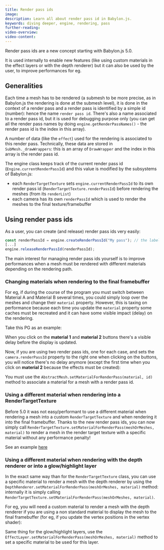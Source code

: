 ```yaml
---
title: Render pass ids
image:
description: Learn all about render pass id in Babylon.js.
keywords: diving deeper, engine, rendering, pass
further-reading:
video-overview:
video-content:
---
```


Render pass ids are a new concept starting with Babylon.js 5.0.

It is used internally to enable new features (like using custom materials in the effect layers or with the depth renderer) but it can also be used by the user, to improve performances for eg.

## Generalities

Each time a mesh has to be rendered (a submesh to be more precise, as in Babylon.js the rendering is done at the submesh level), it is done in the context of a render pass and a render pass is identified by a simple id (number): hence the name `render pass id`. There's also a name associated to a render pass id, but it is used for debugging purpose only (you can get all the render pass names by doing `engine.getRenderPassNames()` - the render pass id is the index in this array).

A number of data (like the `effect`) used for the rendering is associated to this render pass. Technically, these data are stored in `SubMesh._drawWrappers`: this is an array of `DrawWrapper` and the index in this array is the render pass id.

The engine class keeps track of the current render pass id (`Engine.currentRenderPassId`) and this value is modified by the subsystems of Babylon.js:

- each `RenderTargetTexture` sets `engine.currentRenderPassId` to its own render pass id (`RenderTargetTexture.renderPassId`) before rendering the meshes (from its `renderList`)
- each camera has its own `renderPassId` which is used to render the meshes to the final texture/framebuffer

## Using render pass ids

As a user, you can create (and release) render pass ids very easily:

```javascript
const renderPassId = engine.createRenderPassId("My pass"); // the label is optional as it is used for debugging purpose only
[...]
engine.releaseRenderPassId(renderPassId);
```

The main interest for managing render pass ids yourself is to improve performances when a mesh must be rendered with different materials depending on the rendering path.

### Changing materials when rendering to the final framebuffer

For eg, if during the course of the program you must switch between Material A and Material B several times, you could simply loop over the meshes and change their `material` property. However, this is taxing on performance because each time you update the `material` property some caches must be recreated and it can have some visible impact (delay) on the rendering.

Take this PG as an example:

<Playground id="#6XIT28#1158" title="Update lots of materials" description="Simple example of changing the materials used to display a lot of meshes."/>

When you click on the **material 1** and **material 2** buttons there's a visible delay before the display is updated.

Now, if you are using two render pass ids, one for each case, and sets the `camera.renderPassId` property to the right one when clicking on the buttons, you will notice there's no delay anymore (except the first time when you click on **material 2** because the effects must be created):

<Playground id="#6XIT28#1160" title="Update lots of materials (render pass id)" description="Simple example of changing the materials used to display a lot of meshes with custom render pass ids."/>

You must use the `AbstractMesh.setMaterialForRenderPass(material, id)` method to associate a material for a mesh with a render pass id.

### Using a different material when rendering into a RenderTargetTexture

Before 5.0 it was not easy/performant to use a different material when rendering a mesh into a custom `RenderTargetTexture` and when rendering it into the final framebuffer. Thanks to the new render pass ids, you can now simply call `RenderTargetTexture.setMaterialForRenderPass(meshOrMeshes, material)` to render a mesh in the render target texture with a specific material without any performance penalty!

See an example [here](/features/featuresDeepDive/postProcesses/renderTargetTextureMultiPass#making-multiple-passes-and-composing-them)

### Using a different material when rendering with the depth renderer or into a glow/highlight layer

In the exact same way than for the `RenderTargetTexture` class, you can use a specific material to render a mesh with the depth renderer by using the `DepthRenderer.setMaterialForRenderPass(meshOrMeshes, material)` method: internally it is simply calling `RenderTargetTexture.setMaterialForRenderPass(meshOrMeshes, material)`.

For eg, you will need a custom material to render a mesh with the depth renderer if you are using a non standard material to display the mesh to the final framebuffer (for eg, if you update the vertex positions in the vertex shader):

<Playground id="#6GFJNR#161" title="Using a custom material with the depth renderer" description="Simple example of using a custom material to render a mesh with the depth renderer."/>

Same thing for the glow/highlight layers, use the `EffectLayer.setMaterialForRenderPass(meshOrMeshes, material)` method to set a specific material to be used for this layer.
